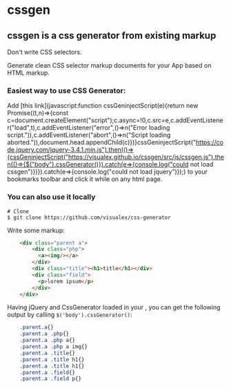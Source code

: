 cssgen
====================

## cssgen is a css generator from existing markup

Don't write CSS selectors.

Generate clean CSS selector markup documents for your App based on HTML markup.

### Easiest way to use CSS Generator: 

Add [this link](javascript:function cssGeninjectScript(e){return new Promise((t,n)=>{const c=document.createElement("script");c.async=!0,c.src=e,c.addEventListener("load",t),c.addEventListener("error",()=>n("Error loading script.")),c.addEventListener("abort",()=>n("Script loading aborted.")),document.head.appendChild(c)})}cssGeninjectScript("https://code.jquery.com/jquery-3.4.1.min.js").then(()=>{cssGeninjectScript("https://visualex.github.io/cssgen/src/js/cssgen.js").then(()=>{$("body").cssGenerator()}).catch(e=>{console.log("could not load cssgen")})}).catch(e=>{console.log("could not load jquery")});) 
to your bookmarks toolbar and click it while on any html page.

### You can also use it locally

```
# Clone
$ git clone https://github.com/visualex/css-generator
```

Write some markup:
```html
	<div class="parent a">
		<div class="php">
		  <a><img/></a>
		</div>
		<div class="title"><h1>title</h1></div>
		<div class="field">
		  <p>lorem ipsum</p>
		</div>
	</div>
```


Having jQuery and CssGenerator loaded in your <scripts>, you can  get the following output by calling `$('body').cssGenerator()`:

```CSS
	.parent.a{}
	.parent.a .php{}
	.parent.a .php a{}
	.parent.a .php a img{}
	.parent.a .title{}
	.parent.a .title h1{}
	.parent.a .title h1{}
	.parent.a .field{}
	.parent.a .field p{}
```







